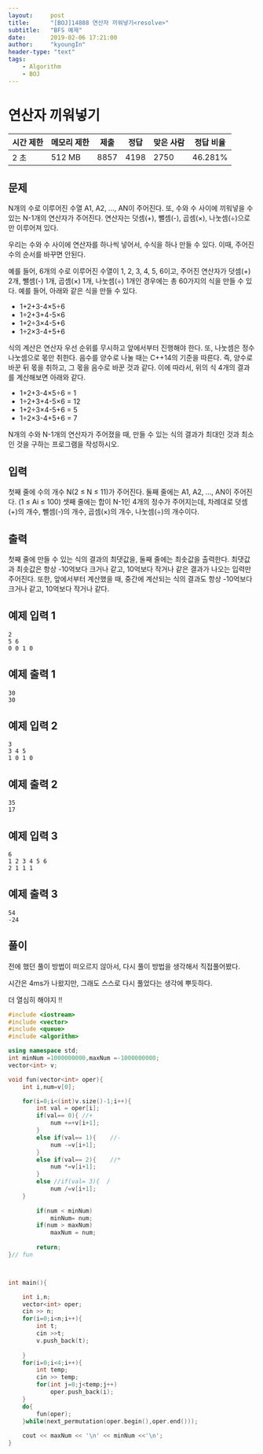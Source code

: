 ```yaml
---
layout:     post
title:      "[BOJ]14888 연산자 끼워넣기<resolve>"
subtitle:   "BFS 예제"
date:       2019-02-06 17:21:00
author:     "kyoungIn"
header-type: "text"
tags:
    - Algorithm
    - BOJ
---
```

# 연산자 끼워넣기

| 시간 제한 | 메모리 제한 | 제출 | 정답 | 맞은 사람 | 정답 비율 |
| --------- | ----------- | ---- | ---- | --------- | --------- |
| 2 초      | 512 MB      | 8857 | 4198 | 2750      | 46.281%   |

## 문제

N개의 수로 이루어진 수열 A1, A2, ..., AN이 주어진다. 또, 수와 수 사이에 끼워넣을 수 있는 N-1개의 연산자가 주어진다. 연산자는 덧셈(+), 뺄셈(-), 곱셈(×), 나눗셈(÷)으로만 이루어져 있다.

우리는 수와 수 사이에 연산자를 하나씩 넣어서, 수식을 하나 만들 수 있다. 이때, 주어진 수의 순서를 바꾸면 안된다.

예를 들어, 6개의 수로 이루어진 수열이 1, 2, 3, 4, 5, 6이고, 주어진 연산자가 덧셈(+) 2개, 뺄셈(-) 1개, 곱셈(×) 1개, 나눗셈(÷) 1개인 경우에는 총 60가지의 식을 만들 수 있다. 예를 들어, 아래와 같은 식을 만들 수 있다.

- 1+2+3-4×5÷6
- 1÷2+3+4-5×6
- 1+2÷3×4-5+6
- 1÷2×3-4+5+6

식의 계산은 연산자 우선 순위를 무시하고 앞에서부터 진행해야 한다. 또, 나눗셈은 정수 나눗셈으로 몫만 취한다. 음수를 양수로 나눌 때는 C++14의 기준을 따른다. 즉, 양수로 바꾼 뒤 몫을 취하고, 그 몫을 음수로 바꾼 것과 같다. 이에 따라서, 위의 식 4개의 결과를 계산해보면 아래와 같다.

- 1+2+3-4×5÷6 = 1
- 1÷2+3+4-5×6 = 12
- 1+2÷3×4-5+6 = 5
- 1÷2×3-4+5+6 = 7

N개의 수와 N-1개의 연산자가 주어졌을 때, 만들 수 있는 식의 결과가 최대인 것과 최소인 것을 구하는 프로그램을 작성하시오.

## 입력

첫째 줄에 수의 개수 N(2 ≤ N ≤ 11)가 주어진다. 둘째 줄에는 A1, A2, ..., AN이 주어진다. (1 ≤ Ai ≤ 100) 셋째 줄에는 합이 N-1인 4개의 정수가 주어지는데, 차례대로 덧셈(+)의 개수, 뺄셈(-)의 개수, 곱셈(×)의 개수, 나눗셈(÷)의 개수이다. 

## 출력

첫째 줄에 만들 수 있는 식의 결과의 최댓값을, 둘째 줄에는 최솟값을 출력한다. 최댓값과 최솟값은 항상 -10억보다 크거나 같고, 10억보다 작거나 같은 결과가 나오는 입력만 주어진다. 또한, 앞에서부터 계산했을 때, 중간에 계산되는 식의 결과도 항상 -10억보다 크거나 같고, 10억보다 작거나 같다.

## 예제 입력 1

```
2
5 6
0 0 1 0
```

## 예제 출력 1

```
30
30
```

## 예제 입력 2

```
3
3 4 5
1 0 1 0
```

## 예제 출력 2

```
35
17
```

## 예제 입력 3 

```
6
1 2 3 4 5 6
2 1 1 1
```

## 예제 출력 3 

```
54
-24
```

## 풀이 

전에 했던 풀이 방법이 떠오르지 않아서, 다시 풀이 방법을 생각해서 직접풀어봤다.

시간은  4ms가 나왔지만, 그래도 스스로 다시 풀었다는 생각에 뿌듯하다.

더 열심히 해야지 !! 

```cpp
#include <iostream>
#include <vector>
#include <queue>
#include <algorithm>

using namespace std;
int minNum =1000000000,maxNum =-1000000000;
vector<int> v;

void fun(vector<int> oper){
    int i,num=v[0];

    for(i=0;i<(int)v.size()-1;i++){
        int val = oper[i];
        if(val== 0){ //+
            num +=+v[i+1];
        }
        else if(val== 1){    //-
            num -=v[i+1];
        }
        else if(val== 2){    //*
            num *=v[i+1];
        }
        else //if(val= 3){  /
            num /=v[i+1];
    }
        
        if(num < minNum)
            minNum= num;
        if(num > maxNum)
            maxNum = num;
        
        return;
}// fun



int main(){

    int i,n;
    vector<int> oper;
    cin >> n;
    for(i=0;i<n;i++){
        int t;
        cin >>t;
        v.push_back(t);
        
    }
    for(i=0;i<4;i++){
        int temp;
        cin >> temp;
        for(int j=0;j<temp;j++)
            oper.push_back(i);
    }
    do{
        fun(oper);
    }while(next_permutation(oper.begin(),oper.end()));
    
    cout << maxNum << '\n' << minNum <<'\n';
}

```

